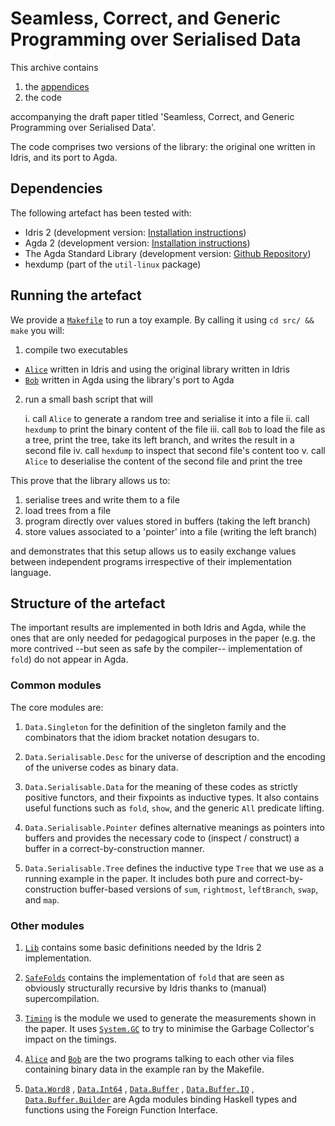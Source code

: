 # Seamless, Correct, and Generic Programming over Serialised Data

This archive contains

1. the [appendices](popl-appendices.pdf)
2. the code

accompanying the draft paper titled
'Seamless, Correct, and Generic Programming over Serialised Data'.

The code comprises two versions of the library: the original one
written in Idris, and its port to Agda.

## Dependencies

The following artefact has been tested with:

- Idris 2 (development version: [Installation instructions](https://github.com/idris-lang/Idris2/blob/main/INSTALL.md#installing-from-source))
- Agda 2 (development version: [Installation instructions](https://agda.readthedocs.io/en/latest/getting-started/installation.html#installation-development-version))
- The Agda Standard Library (development version: [Github Repository](https://github.com/agda/agda-stdlib))
- hexdump (part of the `util-linux` package)

## Running the artefact

We provide a [`Makefile`](src/Makefile) to run a toy example.
By calling it using `cd src/ && make` you will:

1. compile two executables

  - [`Alice`](src/idris/Alice.idr) written in Idris and using the original library written in Idris
  - [`Bob`](src/agda/Bob.agda) written in Agda using the library's port to Agda

2. run a small bash script that will

   i.   call `Alice` to generate a random tree and serialise it into a file
   ii.  call `hexdump` to print the binary content of the file
   iii. call `Bob` to load the file as a tree, print the tree, take its left branch, and writes the result in a second file
   iv.  call `hexdump` to inspect that second file's content too
   v.   call `Alice` to deserialise the content of the second file and print the tree

This prove that the library allows us to:
1. serialise trees and write them to a file
2. load trees from a file
3. program directly over values stored in buffers (taking the left branch)
4. store values associated to a 'pointer' into a file (writing the left branch)

and demonstrates that this setup allows us to easily exchange values
between independent programs irrespective of their implementation
language.

## Structure of the artefact

The important results are implemented in both Idris and Agda, while
the ones that are only needed for pedagogical purposes in the paper
(e.g. the more contrived --but seen as safe by the compiler--
implementation of `fold`) do not appear in Agda.

### Common modules

The core modules are:

1. `Data.Singleton` for the definition of the singleton family and
the combinators that the idiom bracket notation desugars to.

2. `Data.Serialisable.Desc` for the universe of description and the
encoding of the universe codes as binary data.

3. `Data.Serialisable.Data` for the meaning of these codes as strictly
positive functors, and their fixpoints as inductive types. It also
contains useful functions such as `fold`, `show`, and the generic
`All` predicate lifting.

4. `Data.Serialisable.Pointer` defines alternative meanings as pointers
into buffers and provides the necessary code to (inspect / construct) a
buffer in a correct-by-construction manner.

5. `Data.Serialisable.Tree` defines the inductive type `Tree`
that we use as a running example in the paper. It includes both
pure and correct-by-construction buffer-based versions of `sum`,
`rightmost`, `leftBranch`, `swap`, and `map`.

### Other modules

1. [`Lib`](src/idris/Lib.idr) contains some basic definitions needed
by the Idris 2 implementation.

2. [`SafeFolds`](src/idris/Data/Serialisable/SafeFolds.idr) contains
the implementation of `fold` that are seen as obviously structurally
recursive by Idris thanks to (manual) supercompilation.

3. [`Timing`](src/idris/Timing.idr) is the module we used to generate
the measurements shown in the paper.
It uses [`System.GC`](src/idris/System/GC.idr) to try to minimise the
Garbage Collector's impact on the timings.

4. [`Alice`](src/idris/Alice.idr) and [`Bob`](src/agda/Bob.idr) are the
two programs talking to each other via files containing binary data in
the example ran by the Makefile.

5. [`Data.Word8`](src/agda/Data/Word8.agda)
, [`Data.Int64`](src/agda/Data/Int64.agda)
, [`Data.Buffer`](src/agda/Data/Buffer.agda)
, [`Data.Buffer.IO`](src/agda/Data/Buffer/IO.agda)
, [`Data.Buffer.Builder`](src/agda/Data/Buffer/Builder.agda)
are Agda modules binding Haskell types and functions using the
Foreign Function Interface.
